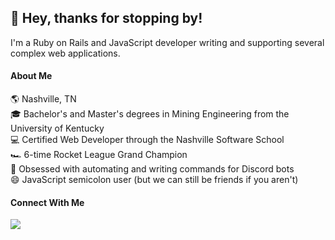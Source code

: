 ## 👋 Hey, thanks for stopping by!

I'm a Ruby on Rails and JavaScript developer writing and supporting several complex web applications.

#### About Me

🌎 Nashville, TN </br>
🎓 Bachelor's and Master's degrees in Mining Engineering from the University of Kentucky </br>
💻 Certified Web Developer through the Nashville Software School </br>
🏎️ 6-time Rocket League Grand Champion </br>
🤖 Obsessed with automating and writing commands for Discord bots </br>
😄 JavaScript semicolon user (but we can still be friends if you aren't)

#### Connect With Me

<a href="https://linkedin.com/in/brendan-mccray"><img src="https://img.shields.io/badge/linkedin-%230077B5.svg?style=for-the-badge&logo=linkedin&logoColor=white">
